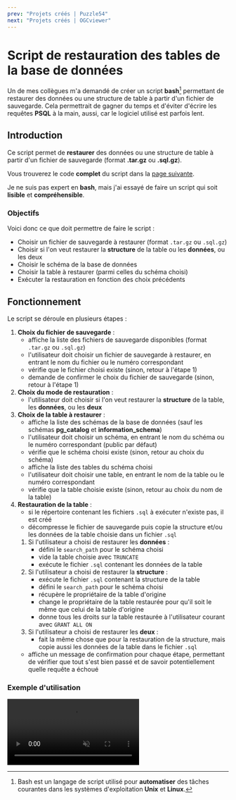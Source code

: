 ```yaml
---
prev: "Projets créés | Puzzle54"
next: "Projets créés | OGCviewer"
---
```


# Script de restauration des tables de la base de données

Un de mes collègues m'a demandé de créer un script **bash**[^1] permettant de restaurer des données ou une structure de table à partir d'un fichier de sauvegarde.
Cela permettrait de gagner du temps et d'éviter d'écrire les requêtes **PSQL** à la main, aussi, car le logiciel utilisé est parfois lent.

## Introduction

Ce script permet de **restaurer** des données ou une structure de table à partir d'un fichier de sauvegarde (format **.tar.gz** ou **.sql.gz**).

<CustomContainer type="info">
<p>
Vous trouverez le code <strong>complet</strong> du script dans la <a href="/annexe/codes/script-restauration">page suivante</a>.
</p>
<p>
Je ne suis pas expert en <b>bash</b>, mais j'ai essayé de faire un script qui soit <b>lisible</b> et <b>compréhensible</b>.
</p>
</CustomContainer>

### Objectifs

Voici donc ce que doit permettre de faire le script :

* Choisir un fichier de sauvegarde à restaurer (format `.tar.gz` ou `.sql.gz`)
* Choisir si l'on veut restaurer la **structure** de la table ou les **données**, ou les deux
* Choisir le schéma de la base de données
* Choisir la table à restaurer (parmi celles du schéma choisi)
* Exécuter la restauration en fonction des choix précédents

## Fonctionnement

Le script se déroule en plusieurs étapes :

1. **Choix du fichier de sauvegarde** :
   * affiche la liste des fichiers de sauvegarde disponibles (format `.tar.gz` ou `.sql.gz`) 
   * l'utilisateur doit choisir un fichier de sauvegarde à restaurer, en entrant le nom du fichier ou le numéro correspondant
   * vérifie que le fichier choisi existe (sinon, retour à l'étape 1)
   * demande de confirmer le choix du fichier de sauvegarde (sinon, retour à l'étape 1)
2. **Choix du mode de restauration** :
   * l'utilisateur doit choisir si l'on veut restaurer la **structure** de la table, les **données**, ou les **deux**
3. **Choix de la table à restaurer** :
   * affiche la liste des schémas de la base de données (sauf les schémas **pg_catalog** et **information_schema**)
   * l'utilisateur doit choisir un schéma, en entrant le nom du schéma ou le numéro correspondant (public par défaut)
   * vérifie que le schéma choisi existe (sinon, retour au choix du schéma)
   * affiche la liste des tables du schéma choisi
   * l'utilisateur doit choisir une table, en entrant le nom de la table ou le numéro correspondant
   * vérifie que la table choisie existe (sinon, retour au choix du nom de la table)
4. **Restauration de la table** :
   * si le répertoire contenant les fichiers `.sql` à exécuter n'existe pas, il est créé
   * décompresse le fichier de sauvegarde puis copie la structure et/ou les données de la table choisie dans un fichier `.sql`
   1. Si l'utilisateur a choisi de restaurer les **données** :
      * défini le `search_path` pour le schéma choisi
      * vide la table choisie avec `TRUNCATE`
      * exécute le fichier `.sql` contenant les données de la table
   2. Si l'utilisateur a choisi de restaurer la **structure** :
      * exécute le fichier `.sql` contenant la structure de la table
      * défini le `search_path` pour le schéma choisi
      * récupère le propriétaire de la table d'origine
      * change le propriétaire de la table restaurée pour qu'il soit le même que celui de la table d'origine
      * donne tous les droits sur la table restaurée à l'utilisateur courant avec `GRANT ALL ON`
   3. Si l'utilisateur a choisi de restaurer les **deux** :
      * fait la même chose que pour la restauration de la structure, mais copie aussi les données de la table dans le fichier `.sql`
   * affiche un message de confirmation pour chaque étape, permettant de vérifier que tout s'est bien passé et de savoir potentiellement quelle requête a échoué

### Exemple d'utilisation

<video controls muted autoplay loop style="margin: 0 auto; max-width: 100%">
    <source src="/video/demo-script-restauration.mp4" type="video/mp4">
    Your browser does not support the video tag. 
</video>

[^1]: Bash est un langage de script utilisé pour **automatiser** des tâches courantes dans les systèmes d'exploitation **Unix** et **Linux**.